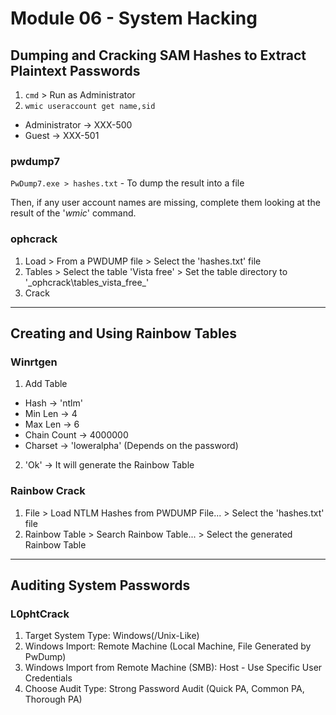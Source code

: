 # Module 06 - System Hacking #

## Dumping and Cracking SAM Hashes to Extract Plaintext Passwords ##
1. ``` cmd ``` > Run as Administrator
2. ``` wmic useraccount get name,sid ```
  * Administrator -> XXX-500
  * Guest -> XXX-501
  
### pwdump7 ###

``` PwDump7.exe > hashes.txt ``` - To dump the result into a file

Then, if any user account names are missing, complete them looking at the result of the '*wmic*' command.
 
### ophcrack ###

1. Load > From a PWDUMP file > Select the 'hashes.txt' file
2. Tables > Select the table 'Vista free' > Set the table directory to '_ophcrack\tables_vista_free\_'
3. Crack

- - - -

## Creating and Using Rainbow Tables ##

### Winrtgen ###
1. Add Table
  * Hash -> 'ntlm'
  * Min Len -> 4
  * Max Len -> 6
  * Chain Count -> 4000000
  * Charset -> 'loweralpha' (Depends on the password)
2. 'Ok' -> It will generate the Rainbow Table

### Rainbow Crack ###
1. File > Load NTLM Hashes from PWDUMP File... > Select the 'hashes.txt' file
2. Rainbow Table > Search Rainbow Table... > Select the generated Rainbow Table


- - - -

## Auditing System Passwords ##

### L0phtCrack ###
1. Target System Type: Windows(/Unix-Like)
2. Windows Import: Remote Machine (Local Machine, File Generated by PwDump)
3. Windows Import from Remote Machine (SMB): Host - Use Specific User Credentials
4. Choose Audit Type: Strong Password Audit (Quick PA, Common PA, Thorough PA)













